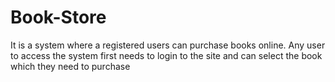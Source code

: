 # Book-Store
It is a system where a registered users can purchase books online. Any user to access the system first needs to login to the site and can select the book which they need to purchase
